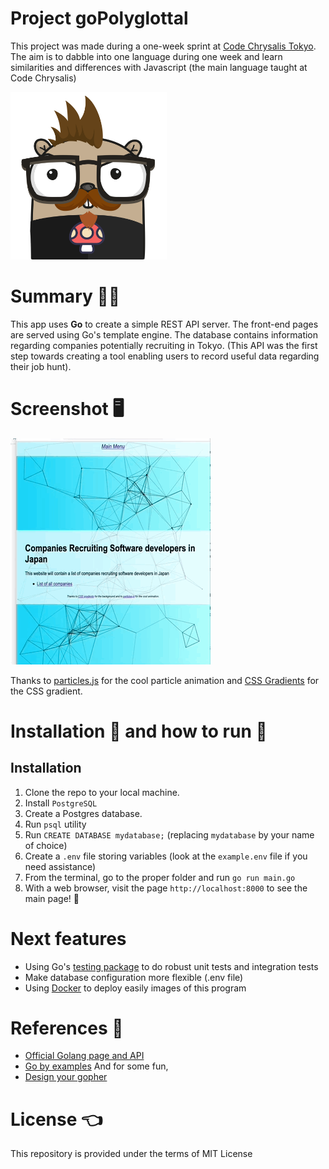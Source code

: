 # Project goPolyglottal
This project was made during a one-week sprint at [Code Chrysalis Tokyo](www.codechrysalis.io).
The aim is to dabble into one language during one week and learn similarities and differences with Javascript (the main language taught at Code Chrysalis)

<img src="./myGopher.png" width="250px" alt="gopher mascot">

# Summary 🧑‍💼
This app uses **Go** to create a simple REST API server. The front-end pages are served using Go's template engine.
The database contains information regarding companies potentially recruiting in Tokyo. (This API was the first step towards 
creating a tool enabling users to record useful data regarding their job hunt).

# Screenshot 🖥️
![app screenshot](./goPolyglottalScreenShot.gif)

Thanks to [particles.js](https://vincentgarreau.com/particles.js/) for the cool particle animation and [CSS Gradients](https://cssgradient.io/gradient-backgrounds/) for the CSS gradient.

# Installation 🤔 and how to run 🏃
## Installation
1. Clone the repo to your local machine.
1. Install `PostgreSQL` 
1. Create a Postgres database.
  1. Run `psql` utility
  1. Run `CREATE DATABASE mydatabase;` (replacing `mydatabase` by your name of choice)
1. Create a `.env` file storing variables (look at the `example.env` file if you need assistance)
1. From the terminal, go to the proper folder and run `go run main.go`
1. With a web browser, visit the page `http://localhost:8000` to see the main page! 🎉

# Next features
* Using Go's [testing package](https://golang.org/pkg/testing/) to do robust unit tests and integration tests
* Make database configuration more flexible (.env file)
* Using [Docker](https://www.docker.com) to deploy easily images of this program

# References 🙏
* [Official Golang page and API](https://golang.org)
* [Go by examples](https://gowebexamples.com/static-files/)
And for some fun,
* [Design your gopher](https://gopherize.me)

# License 👈
This repository is provided under the terms of MIT License
